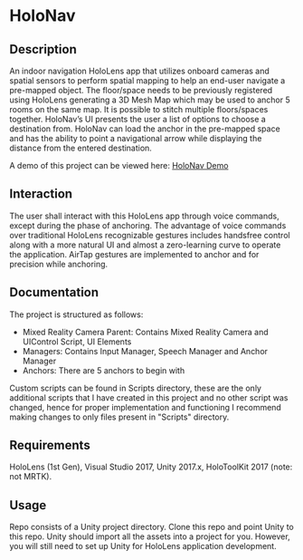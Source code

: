 # HoloNav

## Description
An indoor navigation HoloLens app that utilizes onboard cameras and spatial sensors to perform spatial mapping to help an end-user navigate a pre-mapped object. The floor/space needs to be previously registered using HoloLens generating a 3D Mesh Map which may be used to anchor 5 rooms on the same map. It is possible to stitch multiple floors/spaces together. HoloNav’s UI presents the user a list of options to choose a destination from. HoloNav can load the anchor in the pre-mapped space and has the ability to point a navigational arrow while displaying the distance from the entered destination.

A demo of this project can be viewed here: [HoloNav Demo](https://www.youtube.com/watch?v=TjUGAx9mPPo)

## Interaction
The user shall interact with this HoloLens app through voice commands, except during the phase of anchoring. The advantage of voice commands over traditional HoloLens recognizable gestures includes handsfree control along with a more natural UI and almost a zero-learning curve to operate the application. AirTap gestures are implemented to anchor and for precision while anchoring. 

## Documentation
The project is structured as follows:
- Mixed Reality Camera Parent: Contains Mixed Reality Camera and UIControl Script, UI Elements
- Managers: Contains Input Manager, Speech Manager and Anchor Manager
- Anchors: There are 5 anchors to begin with

Custom scripts can be found in Scripts directory, these are the only additional scripts that I have created in this project and no other script was changed, hence for proper implementation and functioning I recommend making changes to only files present in "Scripts" directory. 

## Requirements
HoloLens (1st Gen), Visual Studio 2017, Unity 2017.x, HoloToolKit 2017 (note: not MRTK).

## Usage
Repo consists of a Unity project directory. Clone this repo and point Unity to this repo. Unity should import all the assets into a project for you. However, you will still need to set up Unity for HoloLens application development.

